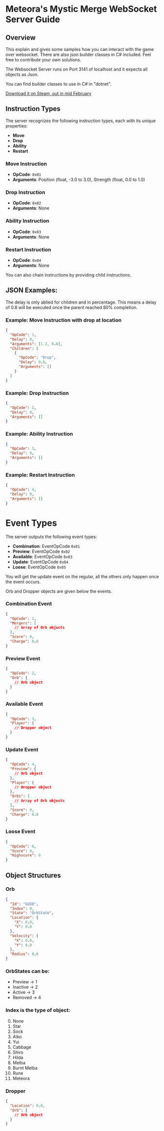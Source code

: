 # Meteora's Mystic Merge WebSocket Server Guide

## Overview
This explain and gives some samples how you can interact with the game over websocket. There are also json builder classes in C# included. Feel free to contribute your own solutions.

The Websocket Server runs on Port 3141 of localhost and it expects all objects as Json.

You can find builder classes to use in C# in "dotnet".

[Download it on Steam, out in mid February](https://store.steampowered.com/app/2751810/Meteoras_Mystic_Merge/)

## Instruction Types
The server recognizes the following instruction types, each with its unique properties:

- **Move**
- **Drop**
- **Ability**
- **Restart**

### Move Instruction
- **OpCode**: `0x01`
- **Arguments**: Position (float, -3.0 to 3.0), Strength (float, 0.0 to 1.0)

### Drop Instruction
- **OpCode**: `0x02`
- **Arguments**: None

### Ability Instruction
- **OpCode**: `0x03`
- **Arguments**: None

### Restart Instruction
- **OpCode**: `0x04`
- **Arguments**: None

You can also chain instructions by providing child instructions.

## JSON Examples:

The delay is only ablied for children and in percentage. This means a delay of 0.8 will be executed once the parent reached 80% completion.

### Example: Move Instruction with drop at location
```json
{
  "OpCode": 1,
  "Delay": 0,
  "Arguments": [1.2, 0.8],
  "Children": [
    {
      "OpCode": "Drop",
      "Delay": 0.8,
      "Arguments": []
    }
  ]
}
```

### Example: Drop Instruction
```json
{
  "OpCode": 2,
  "Delay": 0,
  "Arguments": []
}
```

### Example: Ability Instruction
```json
{
  "OpCode": 3,
  "Delay": 0,
  "Arguments": []
}
```


### Example: Restart Instruction
```json
{
  "OpCode": 4,
  "Delay": 0,
  "Arguments": []
}
```

# Event Types
The server outputs the following event types:

- **Combination**: EventOpCode `0x01`
- **Preview**: EventOpCode `0x02`
- **Available**: EventOpCode `0x03`
- **Update**: EventOpCode `0x04`
- **Loose**: EventOpCode `0x05`

You will get the update event on the regular, all the others only happen once the event occurs.

Orb and Dropper objects are given below the events.
### Combination Event
```json
{
  "OpCode": 1,
  "Mergers": [
    // Array of Orb objects
  ],
  "Score": 0,
  "Charge": 0.0
}
```

### Preview Event
```json
{
  "OpCode": 2,
  "Orb": {
    // Orb object
  }
}
```

### Available Event
```json
{
  "OpCode": 3,
  "Player": {
    // Dropper object
  }
}
```

### Update Event
```json
{
  "OpCode": 4,
  "Preview": {
    // Orb object
  },
  "Player": {
    // Dropper object
  },
  "Orbs": [
    // Array of Orb objects
  ],
  "Score": 0,
  "Charge": 0.0
}
```

### Loose Event
```json
{
  "OpCode": 6,
  "Score": 0,
  "Highscore": 0
}
```

## Object Structures
### Orb
```json
{
  "Id": "GUID",
  "Index": 0,
  "State": "OrbState",
  "Location": {
    "X": 0.0,
    "Y": 0.0
  },
  "Velocity": {
    "X": 0.0,
    "Y": 0.0
  },
  "Radius": 0.0
}
```
### OrbStates can be:
- Preview -> 1
- Inactive -> 2
- Active -> 3
- Removed -> 4

### Index is the type of object:
0. None
1. Star
2. Sock
3. Aiko
4. Yui
5. Cabbage
6. Shiro
7. Hilda
8. Melba
9. Burnt Melba
10. Rune
11. Meteora


### Dropper
```json
{
  "Location": 0.0,
  "Orb": {
    // Orb object
  }
}
```
